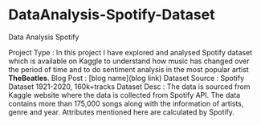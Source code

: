 # DataAnalysis-Spotify-Dataset
Data Analysis Spotify

Project Type : In this project I have explored and analysed Spotify dataset which is available on Kaggle to understand how music has changed over the period of time and to do sentiment analysis in the most popular artist **TheBeatles**. Blog Post : [blog name](blog link) Dataset Source : Spotify Dataset 1921-2020, 160k+tracks Dataset Desc : The data is sourced from Kaggle website where the data is collected from Spotify API. The data contains more than 175,000 songs along with the information of artists, genre and year. Attributes mentioned here are calculated by Spotify.

